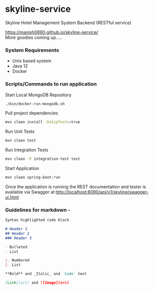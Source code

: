 # skyline-service

Skyline Hotel Management System Backend (RESTful service)    

https://manish0890.github.io/skyline-service/   
More goodies coming up.....   

### System Requirements
- Unix based system
- Java 12
- Docker

### Scripts/Commands to run application

Start Local MongoDB Repository
```bash
./bin/docker-run-mongodb.sh
```

Pull project dependencies 
```bash
mvn clean install -DskipTests=true
```

Run Unit Tests
```bash
mvn clean test
```

Run Integration Tests
```bash
mvn clean -P integration-test test
```

Start Application
```bash
mvn clean spring-boot:run
```

Once the application is running the REST documentation and tester is available via Swagger at 
[http://localhost:8090/api/v1/skyline/swagger-ui.html](http://localhost:8090/api/v1/skyline/swagger-ui.html)

### Guidelines for markdown -
```markdown
Syntax highlighted code block

# Header 1
## Header 2
### Header 3

- Bulleted
- List

1. Numbered
2. List

**Bold** and _Italic_ and `Code` text

[Link](url) and ![Image](src)
```
